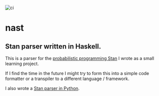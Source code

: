 ![ci](https://github.com/soerenberg/nast/actions/workflows/ci.yml/badge.svg)

# nast
## Stan parser written in Haskell.
This is a parser for the [probabilistic programming Stan](https://mc-stan.org)
I wrote as  a small learning project.

If I find the time in the future I might try to form this into a simple code
formatter or a transpiler to a different language / framework.

I also wrote a [Stan parser in Python](https://github.com/soerenberg/pynast).
